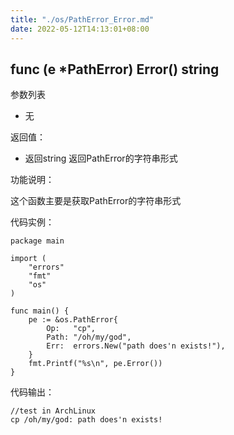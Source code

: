 ```yaml
---
title: "./os/PathError_Error.md"
date: 2022-05-12T14:13:01+08:00
---
```

## func (e *PathError) Error() string

参数列表

- 无

返回值：

- 返回string 返回PathError的字符串形式

功能说明：

这个函数主要是获取PathError的字符串形式

代码实例：

    package main

    import (
        "errors"
        "fmt"
        "os"
    )

    func main() {
        pe := &os.PathError{
            Op:   "cp",
            Path: "/oh/my/god",
            Err:  errors.New("path does'n exists!"),
        }
        fmt.Printf("%s\n", pe.Error())
    }

代码输出：

    //test in ArchLinux
    cp /oh/my/god: path does'n exists!
